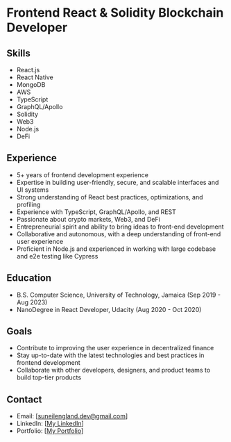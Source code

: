 # Frontend React & Solidity Blockchain Developer

## Skills
- React.js
- React Native
- MongoDB
- AWS
- TypeScript
- GraphQL/Apollo
- Solidity
- Web3
- Node.js
- DeFi

## Experience
- 5+ years of frontend development experience
- Expertise in building user-friendly, secure, and scalable interfaces and UI systems
- Strong understanding of React best practices, optimizations, and profiling
- Experience with TypeScript, GraphQL/Apollo, and REST
- Passionate about crypto markets, Web3, and DeFi
- Entrepreneurial spirit and ability to bring ideas to front-end development
- Collaborative and autonomous, with a deep understanding of front-end user experience
- Proficient in Node.js and experienced in working with large codebase and e2e testing like Cypress

## Education
- B.S. Computer Science, University of Technology, Jamaica (Sep 2019 - Aug 2023)
- NanoDegree in React Developer, Udacity (Aug 2020 - Oct 2020)

## Goals
- Contribute to improving the user experience in decentralized finance
- Stay up-to-date with the latest technologies and best practices in frontend development
- Collaborate with other developers, designers, and product teams to build top-tier products

## Contact
- Email: [suneilengland.dev@gmail.com]
- LinkedIn: [[My LinkedIn](https://www.linkedin.com/in/suneil-england/)]
- Portfolio: [[My Portfolio](https://suneilengland.com/)]

